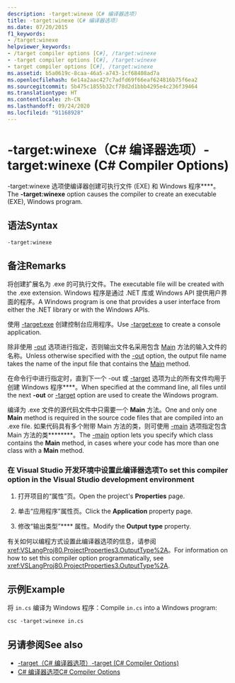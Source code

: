 ```yaml
---
description: -target:winexe（C# 编译器选项）
title: -target:winexe（C# 编译器选项）
ms.date: 07/20/2015
f1_keywords:
- /target:winexe
helpviewer_keywords:
- /target compiler options [C#], /target:winexe
- -target compiler options [C#], /target:winexe
- target compiler options [C#], /target:winexe
ms.assetid: b5a0619c-8caa-46a5-a743-1cf68408ad7a
ms.openlocfilehash: 6e14a2aac427c7adfd69f66eaf624816b75f6ea2
ms.sourcegitcommit: 5b475c1855b32cf78d2d1bbb4295e4c236f39464
ms.translationtype: HT
ms.contentlocale: zh-CN
ms.lasthandoff: 09/24/2020
ms.locfileid: "91168928"
---
```

# <a name="-targetwinexe-c-compiler-options"></a><span data-ttu-id="edd40-103">-target:winexe（C# 编译器选项）</span><span class="sxs-lookup"><span data-stu-id="edd40-103">-target:winexe (C# Compiler Options)</span></span>

<span data-ttu-id="edd40-104">-target:winexe 选项使编译器创建可执行文件 (EXE) 和 Windows 程序\*\*\*\*。</span><span class="sxs-lookup"><span data-stu-id="edd40-104">The **-target:winexe** option causes the compiler to create an executable (EXE), Windows program.</span></span>  
  
## <a name="syntax"></a><span data-ttu-id="edd40-105">语法</span><span class="sxs-lookup"><span data-stu-id="edd40-105">Syntax</span></span>  
  
```console  
-target:winexe  
```  
  
## <a name="remarks"></a><span data-ttu-id="edd40-106">备注</span><span class="sxs-lookup"><span data-stu-id="edd40-106">Remarks</span></span>  

 <span data-ttu-id="edd40-107">将创建扩展名为 .exe 的可执行文件。</span><span class="sxs-lookup"><span data-stu-id="edd40-107">The executable file will be created with the .exe extension.</span></span> <span data-ttu-id="edd40-108">Windows 程序是通过 .NET 库或 Windows API 提供用户界面的程序。</span><span class="sxs-lookup"><span data-stu-id="edd40-108">A Windows program is one that provides a user interface from either the .NET library or with the Windows APIs.</span></span>  
  
 <span data-ttu-id="edd40-109">使用 [-target:exe](./target-exe-compiler-option.md) 创建控制台应用程序。</span><span class="sxs-lookup"><span data-stu-id="edd40-109">Use [-target:exe](./target-exe-compiler-option.md) to create a console application.</span></span>  
  
 <span data-ttu-id="edd40-110">除非使用 [-out](./out-compiler-option.md) 选项进行指定，否则输出文件名采用包含 [Main](../../programming-guide/main-and-command-args/index.md) 方法的输入文件的名称。</span><span class="sxs-lookup"><span data-stu-id="edd40-110">Unless otherwise specified with the [-out](./out-compiler-option.md) option, the output file name takes the name of the input file that contains the [Main](../../programming-guide/main-and-command-args/index.md) method.</span></span>  
  
 <span data-ttu-id="edd40-111">在命令行中进行指定时，直到下一个 -out 或 [-target](./target-compiler-option.md) 选项为止的所有文件均用于创建 Windows 程序\*\*\*\*。</span><span class="sxs-lookup"><span data-stu-id="edd40-111">When specified at the command line, all files until the next **-out** or [-target](./target-compiler-option.md) option are used to create the Windows program.</span></span>  
  
 <span data-ttu-id="edd40-112">编译为 .exe 文件的源代码文件中只需要一个 **Main** 方法。</span><span class="sxs-lookup"><span data-stu-id="edd40-112">One and only one **Main** method is required in the source code files that are compiled into an .exe file.</span></span> <span data-ttu-id="edd40-113">如果代码具有多个附带 Main 方法的类，则可使用 [-main](./main-compiler-option.md) 选项指定包含 Main 方法的类\*\*\*\*\*\*\*\*。</span><span class="sxs-lookup"><span data-stu-id="edd40-113">The [-main](./main-compiler-option.md) option lets you specify which class contains the **Main** method, in cases where your code has more than one class with a **Main** method.</span></span>  
  
### <a name="to-set-this-compiler-option-in-the-visual-studio-development-environment"></a><span data-ttu-id="edd40-114">在 Visual Studio 开发环境中设置此编译器选项</span><span class="sxs-lookup"><span data-stu-id="edd40-114">To set this compiler option in the Visual Studio development environment</span></span>  
  
1. <span data-ttu-id="edd40-115">打开项目的“属性”页。</span><span class="sxs-lookup"><span data-stu-id="edd40-115">Open the project's **Properties** page.</span></span>  
  
2. <span data-ttu-id="edd40-116">单击“应用程序”属性页。</span><span class="sxs-lookup"><span data-stu-id="edd40-116">Click the **Application** property page.</span></span>  
  
3. <span data-ttu-id="edd40-117">修改“输出类型”\*\*\*\* 属性。</span><span class="sxs-lookup"><span data-stu-id="edd40-117">Modify the **Output type** property.</span></span>  
  
 <span data-ttu-id="edd40-118">有关如何以编程方式设置此编译器选项的信息，请参阅 <xref:VSLangProj80.ProjectProperties3.OutputType%2A>。</span><span class="sxs-lookup"><span data-stu-id="edd40-118">For information on how to set this compiler option programmatically, see <xref:VSLangProj80.ProjectProperties3.OutputType%2A>.</span></span>  
  
## <a name="example"></a><span data-ttu-id="edd40-119">示例</span><span class="sxs-lookup"><span data-stu-id="edd40-119">Example</span></span>  

 <span data-ttu-id="edd40-120">将 `in.cs` 编译为 Windows 程序：</span><span class="sxs-lookup"><span data-stu-id="edd40-120">Compile `in.cs` into a Windows program:</span></span>  
  
```console  
csc -target:winexe in.cs  
```  
  
## <a name="see-also"></a><span data-ttu-id="edd40-121">另请参阅</span><span class="sxs-lookup"><span data-stu-id="edd40-121">See also</span></span>

- [<span data-ttu-id="edd40-122">-target（C# 编译器选项）</span><span class="sxs-lookup"><span data-stu-id="edd40-122">-target (C# Compiler Options)</span></span>](./target-compiler-option.md)
- [<span data-ttu-id="edd40-123">C# 编译器选项</span><span class="sxs-lookup"><span data-stu-id="edd40-123">C# Compiler Options</span></span>](./index.md)
